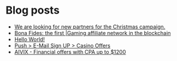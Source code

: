 # Blog posts
<!-- BLOG-POST-LIST:START -->
- [We are looking for new partners for the Christmas campaign.](https://afflift.com/f/threads/we-are-looking-for-new-partners-for-the-christmas-campaign.9854/)
- [Bona Fides: the first |Gaming affiliate network in the blockchain](https://afflift.com/f/threads/bona-fides-the-first-gaming-affiliate-network-in-the-blockchain.9978/)
- [Hello World!](https://afflift.com/f/threads/hello-world.9985/)
- [Push &gt; E-Mail Sign UP &gt; Casino Offers](https://afflift.com/f/threads/push-e-mail-sign-up-casino-offers.8155/)
- [AIVIX - Financial offers with CPA up to $1200](https://afflift.com/f/threads/aivix-financial-offers-with-cpa-up-to-1200.8167/)
<!-- BLOG-POST-LIST:END -->
